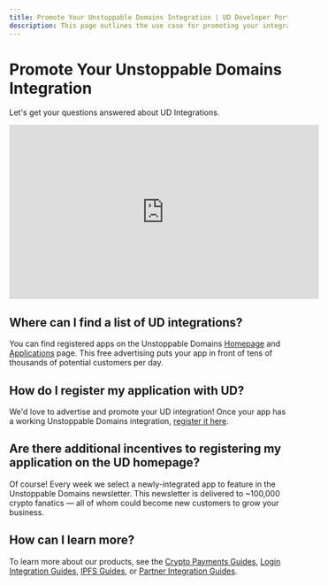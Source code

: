 ```yaml
---
title: Promote Your Unstoppable Domains Integration | UD Developer Portal
description: This page outlines the use case for promoting your integration in the Unstoppable Domains application directory.
---
```

# Promote Your Unstoppable Domains Integration
Let's get your questions answered about UD Integrations.

<div class="video-container">
<iframe width="560" height="315" src="https://www.youtube.com/embed/oM241tmeLRs" title="YouTube video player" frameborder="0" allow="accelerometer; autoplay; clipboard-write; encrypted-media; gyroscope; picture-in-picture" allowfullscreen></iframe>
</div>

## Where can I find a list of UD integrations?

You can find registered apps on the Unstoppable Domains [Homepage](https://unstoppabledomains.com) and [Applications](https://unstoppabledomains.com/apps) page. This free advertising puts your app in front of tens of thousands of potential customers per day.

## How do I register my application with UD?

We'd love to advertise and promote your UD integration! Once your app has a working Unstoppable Domains integration, [register it here](https://unstoppabledomains.com/app-submission).

## Are there additional incentives to registering my application on the UD homepage?

Of course! Every week we select a newly-integrated app to feature in the Unstoppable Domains newsletter. This newsletter is delivered to ~100,000 crypto fanatics — all of whom could become new customers to grow your business.

## How can I learn more?

To learn more about our products, see the [Crypto Payments Guides](../crypto-payments/index.md), [Login Integration Guides](/login-with-unstoppable/get-started-login/integration-pathways.md), [IPFS Guides](../d-websites/index.md), or [Partner Integration Guides](../partner/partner-pathways.md).
